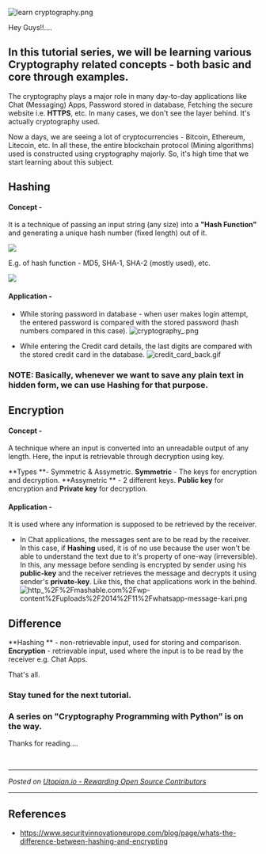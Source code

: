 ![learn cryptography.png](https://res.cloudinary.com/hpiynhbhq/image/upload/v1512301517/cl0gboe9cwzirgy7rjmy.png)

Hey Guys!!....

## In this tutorial series,  we will be learning various **Cryptography** related concepts - both basic and core through examples. 

The cryptography plays a major role in many day-to-day applications like Chat (Messaging) Apps, Password stored in database, Fetching the secure website i.e. **HTTPS**, etc. In many cases, we don't see the layer behind. It's actually cryptography used.

Now a days, we are seeing a lot of cryptocurrencies - Bitcoin, Ethereum, Litecoin, etc. In all these, the entire blockchain protocol (Mining algorithms) used is constructed using cryptography majorly. So, it's high time that we start learning about this subject.

## Hashing
#### Concept - 
It is a technique of passing an input string (any size) into a **"Hash Function"** and generating a unique hash number (fixed length) out of it.

![](http://vignette1.wikia.nocookie.net/computersecuritypsh/images/5/5f/Hash_Function.png/revision/latest?cb=20110323192006)

E.g. of hash function - MD5, SHA-1, SHA-2 (mostly used), etc.

![](https://upload.wikimedia.org/wikipedia/commons/thumb/2/2b/Cryptographic_Hash_Function.svg/1200px-Cryptographic_Hash_Function.svg.png)

#### Application - 
* While storing password in database - when user makes login attempt, the entered password is compared with the stored password (hash numbers compared in this case).
![cryptography_.png](https://res.cloudinary.com/hpiynhbhq/image/upload/v1512304732/ocbhj08odwz0h1bg6ouf.png)

* While entering the Credit card details, the last digits are compared with the stored credit card in the database. 
![credit_card_back.gif](https://res.cloudinary.com/hpiynhbhq/image/upload/v1512305234/ffjaqcprr6o6mu8jzbah.gif)

### NOTE: Basically, whenever we want to save any plain text in hidden form, we can use **Hashing** for that purpose.


## Encryption
#### Concept - 
A technique where an input is converted into an unreadable output of any length. 
Here, the input is retrievable through decryption using key.

**Types **- Symmetric & Assymetric.
**Symmetric** - The keys for encryption and decryption.
**Assymetric ** - 2 different keys. **Public key** for encryption and **Private key** for decryption.

#### Application - 
It is used where any information is supposed to be retrieved by the receiver.
* In Chat applications, the messages sent are to be read by the receiver. In this case, if **Hashing** used, it is of no use because the user won't be able to understand the text due to it's property of one-way (irreversible).
In this, any message before sending is encrypted by sender using his **public-key** and the receiver retrieves the message and decrypts it using sender's **private-key**. Like this, the chat applications work in the behind.
![http_%2F%2Fmashable.com%2Fwp-content%2Fuploads%2F2014%2F11%2Fwhatsapp-message-kari.png](https://res.cloudinary.com/hpiynhbhq/image/upload/v1512306501/zydq664ppc1zoc4xtmlc.png)

## Difference
**Hashing ** -  non-retrievable input, used for storing and comparison.
**Encryption** - retrievable input, used where the input is to be read by the receiver e.g. Chat Apps.

That's all.

### Stay tuned for the next tutorial.

### A series on "Cryptography Programming with Python" is on the way.

Thanks for reading....


<br /><hr/><em>Posted on <a href="https://utopian.io/utopian-io/@abhi3700/learn-cryptography-1-hashing-vs-encryption">Utopian.io -  Rewarding Open Source Contributors</a></em><hr/>
## References
* https://www.securityinnovationeurope.com/blog/page/whats-the-difference-between-hashing-and-encrypting
